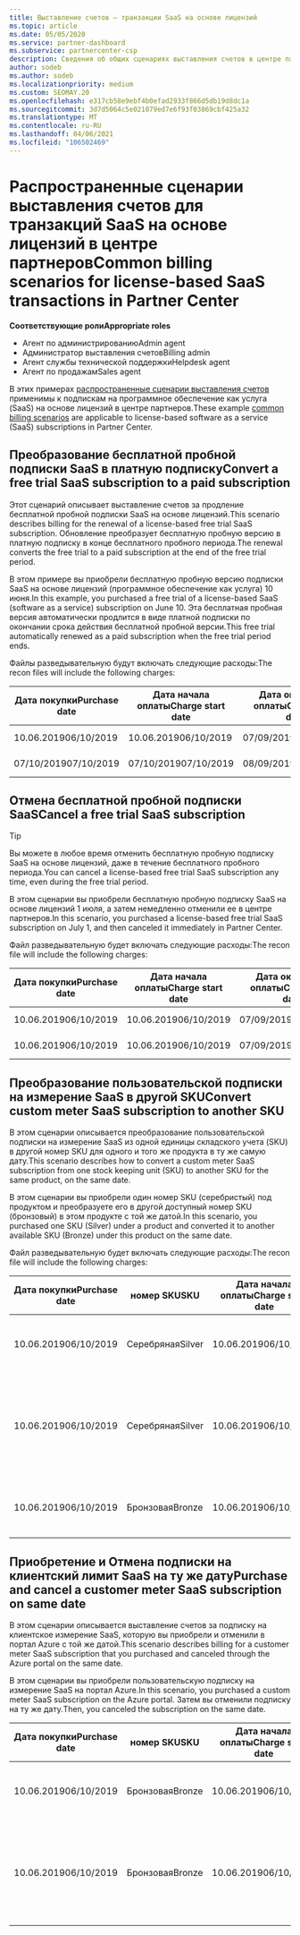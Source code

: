 ```yaml
---
title: Выставление счетов — транзакции SaaS на основе лицензий
ms.topic: article
ms.date: 05/05/2020
ms.service: partner-dashboard
ms.subservice: partnercenter-csp
description: Сведения об общих сценариях выставления счетов в центре партнеров для транзакций на основе лицензий, программного обеспечения как услуги (SaaS).
author: sodeb
ms.author: sodeb
ms.localizationpriority: medium
ms.custom: SEOMAY.20
ms.openlocfilehash: e317cb58e9ebf4b0efad2933f866d5db19d8dc1a
ms.sourcegitcommit: 3d7d5064c5e021079ed7e6f93f03869cbf425a32
ms.translationtype: MT
ms.contentlocale: ru-RU
ms.lasthandoff: 04/06/2021
ms.locfileid: "106502469"
---
```

# <a name="common-billing-scenarios-for-license-based-saas-transactions-in-partner-center"></a><span data-ttu-id="4d87b-103">Распространенные сценарии выставления счетов для транзакций SaaS на основе лицензий в центре партнеров</span><span class="sxs-lookup"><span data-stu-id="4d87b-103">Common billing scenarios for license-based SaaS transactions in Partner Center</span></span>

<span data-ttu-id="4d87b-104">**Соответствующие роли**</span><span class="sxs-lookup"><span data-stu-id="4d87b-104">**Appropriate roles**</span></span>

- <span data-ttu-id="4d87b-105">Агент по администрированию</span><span class="sxs-lookup"><span data-stu-id="4d87b-105">Admin agent</span></span>
- <span data-ttu-id="4d87b-106">Администратор выставления счетов</span><span class="sxs-lookup"><span data-stu-id="4d87b-106">Billing admin</span></span>
- <span data-ttu-id="4d87b-107">Агент службы технической поддержки</span><span class="sxs-lookup"><span data-stu-id="4d87b-107">Helpdesk agent</span></span>
- <span data-ttu-id="4d87b-108">Агент по продажам</span><span class="sxs-lookup"><span data-stu-id="4d87b-108">Sales agent</span></span>


<span data-ttu-id="4d87b-109">В этих примерах [распространенные сценарии выставления счетов](common-billing-scenarios.md) применимы к подпискам на программное обеспечение как услуга (SaaS) на основе лицензий в центре партнеров.</span><span class="sxs-lookup"><span data-stu-id="4d87b-109">These example [common billing scenarios](common-billing-scenarios.md) are applicable to license-based software as a service (SaaS) subscriptions in Partner Center.</span></span>

## <a name="convert-a-free-trial-saas-subscription-to-a-paid-subscription"></a><span data-ttu-id="4d87b-110">Преобразование бесплатной пробной подписки SaaS в платную подписку</span><span class="sxs-lookup"><span data-stu-id="4d87b-110">Convert a free trial SaaS subscription to a paid subscription</span></span>

<span data-ttu-id="4d87b-111">Этот сценарий описывает выставление счетов за продление бесплатной пробной подписки SaaS на основе лицензий.</span><span class="sxs-lookup"><span data-stu-id="4d87b-111">This scenario describes billing for the renewal of a license-based free trial SaaS subscription.</span></span> <span data-ttu-id="4d87b-112">Обновление преобразует бесплатную пробную версию в платную подписку в конце бесплатного пробного периода.</span><span class="sxs-lookup"><span data-stu-id="4d87b-112">The renewal converts the free trial to a paid subscription at the end of the free trial period.</span></span>

<span data-ttu-id="4d87b-113">В этом примере вы приобрели бесплатную пробную версию подписки SaaS на основе лицензий (программное обеспечение как услуга) 10 июня.</span><span class="sxs-lookup"><span data-stu-id="4d87b-113">In this example, you purchased a free trial of a license-based SaaS (software as a service) subscription on June 10.</span></span> <span data-ttu-id="4d87b-114">Эта бесплатная пробная версия автоматически продлится в виде платной подписки по окончании срока действия бесплатной пробной версии.</span><span class="sxs-lookup"><span data-stu-id="4d87b-114">This free trial automatically renewed as a paid subscription when the free trial period ends.</span></span>

<span data-ttu-id="4d87b-115">Файлы разведывательную будут включать следующие расходы:</span><span class="sxs-lookup"><span data-stu-id="4d87b-115">The recon files will include the following charges:</span></span>

| <span data-ttu-id="4d87b-116">Дата покупки</span><span class="sxs-lookup"><span data-stu-id="4d87b-116">Purchase date</span></span> | <span data-ttu-id="4d87b-117">Дата начала оплаты</span><span class="sxs-lookup"><span data-stu-id="4d87b-117">Charge start date</span></span> | <span data-ttu-id="4d87b-118">Дата окончания оплаты</span><span class="sxs-lookup"><span data-stu-id="4d87b-118">Charge end date</span></span> | <span data-ttu-id="4d87b-119">Цена за единицу</span><span class="sxs-lookup"><span data-stu-id="4d87b-119">Unit price</span></span> | <span data-ttu-id="4d87b-120">Количество единиц</span><span class="sxs-lookup"><span data-stu-id="4d87b-120">Unit quantity</span></span> | <span data-ttu-id="4d87b-121">Общая сумма</span><span class="sxs-lookup"><span data-stu-id="4d87b-121">Total amount</span></span> | <span data-ttu-id="4d87b-122">Тип оплаты</span><span class="sxs-lookup"><span data-stu-id="4d87b-122">Charge type</span></span> | <span data-ttu-id="4d87b-123">Описание подписки</span><span class="sxs-lookup"><span data-stu-id="4d87b-123">Subscription description</span></span> |
| ------------- | ----------------- | --------------- | ---------- | ------------- | ------------ | ----------- | ----------------- |
| <span data-ttu-id="4d87b-124">10.06.2019</span><span class="sxs-lookup"><span data-stu-id="4d87b-124">06/10/2019</span></span> | <span data-ttu-id="4d87b-125">10.06.2019</span><span class="sxs-lookup"><span data-stu-id="4d87b-125">06/10/2019</span></span> | <span data-ttu-id="4d87b-126">07/09/2019</span><span class="sxs-lookup"><span data-stu-id="4d87b-126">07/09/2019</span></span> | <span data-ttu-id="4d87b-127">0 долл. США</span><span class="sxs-lookup"><span data-stu-id="4d87b-127">$0</span></span> | <span data-ttu-id="4d87b-128">1</span><span class="sxs-lookup"><span data-stu-id="4d87b-128">1</span></span> | <span data-ttu-id="4d87b-129">0 долл. США</span><span class="sxs-lookup"><span data-stu-id="4d87b-129">$0</span></span> | <span data-ttu-id="4d87b-130">Создать</span><span class="sxs-lookup"><span data-stu-id="4d87b-130">New</span></span> | <span data-ttu-id="4d87b-131">Бесплатная пробная версия</span><span class="sxs-lookup"><span data-stu-id="4d87b-131">Free trial</span></span> |
| <span data-ttu-id="4d87b-132">07/10/2019</span><span class="sxs-lookup"><span data-stu-id="4d87b-132">07/10/2019</span></span> | <span data-ttu-id="4d87b-133">07/10/2019</span><span class="sxs-lookup"><span data-stu-id="4d87b-133">07/10/2019</span></span> | <span data-ttu-id="4d87b-134">08/09/2019</span><span class="sxs-lookup"><span data-stu-id="4d87b-134">08/09/2019</span></span> | <span data-ttu-id="4d87b-135">2 долл. США</span><span class="sxs-lookup"><span data-stu-id="4d87b-135">$2</span></span> | <span data-ttu-id="4d87b-136">1</span><span class="sxs-lookup"><span data-stu-id="4d87b-136">1</span></span> | <span data-ttu-id="4d87b-137">2 долл. США</span><span class="sxs-lookup"><span data-stu-id="4d87b-137">$2</span></span> | <span data-ttu-id="4d87b-138">Возобновление</span><span class="sxs-lookup"><span data-stu-id="4d87b-138">Renew</span></span> | <span data-ttu-id="4d87b-139">Платная подписка</span><span class="sxs-lookup"><span data-stu-id="4d87b-139">Paid subscription</span></span> |

## <a name="cancel-a-free-trial-saas-subscription"></a><span data-ttu-id="4d87b-140">Отмена бесплатной пробной подписки SaaS</span><span class="sxs-lookup"><span data-stu-id="4d87b-140">Cancel a free trial SaaS subscription</span></span>

> [!TIP]
> <span data-ttu-id="4d87b-141">Вы можете в любое время отменить бесплатную пробную подписку SaaS на основе лицензий, даже в течение бесплатного пробного периода.</span><span class="sxs-lookup"><span data-stu-id="4d87b-141">You can cancel a license-based free trial SaaS subscription any time, even during the free trial period.</span></span>

<span data-ttu-id="4d87b-142">В этом сценарии вы приобрели бесплатную пробную подписку SaaS на основе лицензий 1 июля, а затем немедленно отменили ее в центре партнеров.</span><span class="sxs-lookup"><span data-stu-id="4d87b-142">In this scenario, you purchased a license-based free trial SaaS subscription on July 1, and then canceled it immediately in Partner Center.</span></span>

<span data-ttu-id="4d87b-143">Файл разведывательную будет включать следующие расходы:</span><span class="sxs-lookup"><span data-stu-id="4d87b-143">The recon file will include the following charges:</span></span>

| <span data-ttu-id="4d87b-144">Дата покупки</span><span class="sxs-lookup"><span data-stu-id="4d87b-144">Purchase date</span></span> | <span data-ttu-id="4d87b-145">Дата начала оплаты</span><span class="sxs-lookup"><span data-stu-id="4d87b-145">Charge start date</span></span> | <span data-ttu-id="4d87b-146">Дата окончания оплаты</span><span class="sxs-lookup"><span data-stu-id="4d87b-146">Charge end date</span></span> | <span data-ttu-id="4d87b-147">Цена за единицу</span><span class="sxs-lookup"><span data-stu-id="4d87b-147">Unit price</span></span> | <span data-ttu-id="4d87b-148">Количество единиц</span><span class="sxs-lookup"><span data-stu-id="4d87b-148">Unit quantity</span></span> | <span data-ttu-id="4d87b-149">Общая сумма</span><span class="sxs-lookup"><span data-stu-id="4d87b-149">Total amount</span></span> | <span data-ttu-id="4d87b-150">Тип оплаты</span><span class="sxs-lookup"><span data-stu-id="4d87b-150">Charge type</span></span> | <span data-ttu-id="4d87b-151">Описание подписки</span><span class="sxs-lookup"><span data-stu-id="4d87b-151">Subscription description</span></span> |
| ------------- | ----------------- | --------------- | ---------- | ------------- | ------------ | ----------- | ----------------- |
| <span data-ttu-id="4d87b-152">10.06.2019</span><span class="sxs-lookup"><span data-stu-id="4d87b-152">06/10/2019</span></span> | <span data-ttu-id="4d87b-153">10.06.2019</span><span class="sxs-lookup"><span data-stu-id="4d87b-153">06/10/2019</span></span> | <span data-ttu-id="4d87b-154">07/09/2019</span><span class="sxs-lookup"><span data-stu-id="4d87b-154">07/09/2019</span></span> | <span data-ttu-id="4d87b-155">0 долл. США</span><span class="sxs-lookup"><span data-stu-id="4d87b-155">$0</span></span> | <span data-ttu-id="4d87b-156">11</span><span class="sxs-lookup"><span data-stu-id="4d87b-156">11</span></span> | <span data-ttu-id="4d87b-157">0 долл. США</span><span class="sxs-lookup"><span data-stu-id="4d87b-157">$0</span></span> | <span data-ttu-id="4d87b-158">Создать</span><span class="sxs-lookup"><span data-stu-id="4d87b-158">New</span></span> | <span data-ttu-id="4d87b-159">Бесплатная пробная версия</span><span class="sxs-lookup"><span data-stu-id="4d87b-159">Free trial</span></span> |
| <span data-ttu-id="4d87b-160">10.06.2019</span><span class="sxs-lookup"><span data-stu-id="4d87b-160">06/10/2019</span></span> | <span data-ttu-id="4d87b-161">10.06.2019</span><span class="sxs-lookup"><span data-stu-id="4d87b-161">06/10/2019</span></span> | <span data-ttu-id="4d87b-162">07/09/2019</span><span class="sxs-lookup"><span data-stu-id="4d87b-162">07/09/2019</span></span> | <span data-ttu-id="4d87b-163">0 долл. США</span><span class="sxs-lookup"><span data-stu-id="4d87b-163">$0</span></span> | <span data-ttu-id="4d87b-164">11</span><span class="sxs-lookup"><span data-stu-id="4d87b-164">11</span></span> | <span data-ttu-id="4d87b-165">0 долл. США</span><span class="sxs-lookup"><span data-stu-id="4d87b-165">$0</span></span> | <span data-ttu-id="4d87b-166">Отменить</span><span class="sxs-lookup"><span data-stu-id="4d87b-166">Cancel</span></span> | <span data-ttu-id="4d87b-167">Бесплатная пробная версия</span><span class="sxs-lookup"><span data-stu-id="4d87b-167">Free trial</span></span> |

## <a name="convert-custom-meter-saas-subscription-to-another-sku"></a><span data-ttu-id="4d87b-168">Преобразование пользовательской подписки на измерение SaaS в другой SKU</span><span class="sxs-lookup"><span data-stu-id="4d87b-168">Convert custom meter SaaS subscription to another SKU</span></span>

<span data-ttu-id="4d87b-169">В этом сценарии описывается преобразование пользовательской подписки на измерение SaaS из одной единицы складского учета (SKU) в другой номер SKU для одного и того же продукта в ту же самую дату.</span><span class="sxs-lookup"><span data-stu-id="4d87b-169">This scenario describes how to convert a custom meter SaaS subscription from one stock keeping unit (SKU) to another SKU for the same product, on the same date.</span></span>

<span data-ttu-id="4d87b-170">В этом сценарии вы приобрели один номер SKU (серебристый) под продуктом и преобразуете его в другой доступный номер SKU (бронзовый) в этом продукте с той же датой.</span><span class="sxs-lookup"><span data-stu-id="4d87b-170">In this scenario, you purchased one SKU (Silver) under a product and converted it to another available SKU (Bronze) under this product on the same date.</span></span>

<span data-ttu-id="4d87b-171">Файл разведывательную будет включать следующие расходы:</span><span class="sxs-lookup"><span data-stu-id="4d87b-171">The recon file will include the following charges:</span></span>

| <span data-ttu-id="4d87b-172">Дата покупки</span><span class="sxs-lookup"><span data-stu-id="4d87b-172">Purchase date</span></span> | <span data-ttu-id="4d87b-173">номер SKU</span><span class="sxs-lookup"><span data-stu-id="4d87b-173">SKU</span></span> | <span data-ttu-id="4d87b-174">Дата начала оплаты</span><span class="sxs-lookup"><span data-stu-id="4d87b-174">Charge start date</span></span> | <span data-ttu-id="4d87b-175">Дата окончания оплаты</span><span class="sxs-lookup"><span data-stu-id="4d87b-175">Charge end date</span></span> | <span data-ttu-id="4d87b-176">Цена за единицу</span><span class="sxs-lookup"><span data-stu-id="4d87b-176">Unit price</span></span> | <span data-ttu-id="4d87b-177">Количество единиц</span><span class="sxs-lookup"><span data-stu-id="4d87b-177">Unit quantity</span></span> | <span data-ttu-id="4d87b-178">Общая сумма</span><span class="sxs-lookup"><span data-stu-id="4d87b-178">Total amount</span></span> | <span data-ttu-id="4d87b-179">Тип оплаты</span><span class="sxs-lookup"><span data-stu-id="4d87b-179">Charge type</span></span> | <span data-ttu-id="4d87b-180">Описание подписки</span><span class="sxs-lookup"><span data-stu-id="4d87b-180">Subscription description</span></span> |
| ------------- | ----------------- | ----------------- | --------------- | ---------- | ------------- | ------------ | ----------- | ----------------- |
| <span data-ttu-id="4d87b-181">10.06.2019</span><span class="sxs-lookup"><span data-stu-id="4d87b-181">06/10/2019</span></span> | <span data-ttu-id="4d87b-182">Серебряная</span><span class="sxs-lookup"><span data-stu-id="4d87b-182">Silver</span></span> | <span data-ttu-id="4d87b-183">10.06.2019</span><span class="sxs-lookup"><span data-stu-id="4d87b-183">06/10/2019</span></span> | <span data-ttu-id="4d87b-184">10.06.2019</span><span class="sxs-lookup"><span data-stu-id="4d87b-184">06/10/2019</span></span> | <span data-ttu-id="4d87b-185">20 долл. США</span><span class="sxs-lookup"><span data-stu-id="4d87b-185">$20</span></span> | <span data-ttu-id="4d87b-186">1</span><span class="sxs-lookup"><span data-stu-id="4d87b-186">1</span></span> | <span data-ttu-id="4d87b-187">20 долл. США</span><span class="sxs-lookup"><span data-stu-id="4d87b-187">$20</span></span> | <span data-ttu-id="4d87b-188">Создать</span><span class="sxs-lookup"><span data-stu-id="4d87b-188">New</span></span> | <span data-ttu-id="4d87b-189">Подписка на SaaS с настраиваемым измерением</span><span class="sxs-lookup"><span data-stu-id="4d87b-189">Custom meter SaaS subscription</span></span> |
| <span data-ttu-id="4d87b-190">10.06.2019</span><span class="sxs-lookup"><span data-stu-id="4d87b-190">06/10/2019</span></span> | <span data-ttu-id="4d87b-191">Серебряная</span><span class="sxs-lookup"><span data-stu-id="4d87b-191">Silver</span></span> | <span data-ttu-id="4d87b-192">10.06.2019</span><span class="sxs-lookup"><span data-stu-id="4d87b-192">06/10/2019</span></span> | <span data-ttu-id="4d87b-193">10.06.2019</span><span class="sxs-lookup"><span data-stu-id="4d87b-193">06/10/2019</span></span> | <span data-ttu-id="4d87b-194">20 долл. США</span><span class="sxs-lookup"><span data-stu-id="4d87b-194">$20</span></span> | <span data-ttu-id="4d87b-195">1</span><span class="sxs-lookup"><span data-stu-id="4d87b-195">1</span></span> | <span data-ttu-id="4d87b-196">— $20</span><span class="sxs-lookup"><span data-stu-id="4d87b-196">-$20</span></span> | <span data-ttu-id="4d87b-197">Convert</span><span class="sxs-lookup"><span data-stu-id="4d87b-197">Convert</span></span> | <span data-ttu-id="4d87b-198">Пропорциональное использование подписки на SaaS для настраиваемого измерительного датчика</span><span class="sxs-lookup"><span data-stu-id="4d87b-198">Prorated rebill for custom meter SaaS subscription</span></span> |
| <span data-ttu-id="4d87b-199">10.06.2019</span><span class="sxs-lookup"><span data-stu-id="4d87b-199">06/10/2019</span></span> | <span data-ttu-id="4d87b-200">Бронзовая</span><span class="sxs-lookup"><span data-stu-id="4d87b-200">Bronze</span></span> | <span data-ttu-id="4d87b-201">10.06.2019</span><span class="sxs-lookup"><span data-stu-id="4d87b-201">06/10/2019</span></span> | <span data-ttu-id="4d87b-202">10.06.2019</span><span class="sxs-lookup"><span data-stu-id="4d87b-202">06/10/2019</span></span> | <span data-ttu-id="4d87b-203">10 долл. США</span><span class="sxs-lookup"><span data-stu-id="4d87b-203">$10</span></span> | <span data-ttu-id="4d87b-204">1</span><span class="sxs-lookup"><span data-stu-id="4d87b-204">1</span></span> | <span data-ttu-id="4d87b-205">10 долл. США</span><span class="sxs-lookup"><span data-stu-id="4d87b-205">$10</span></span> | <span data-ttu-id="4d87b-206">Convert</span><span class="sxs-lookup"><span data-stu-id="4d87b-206">Convert</span></span> | <span data-ttu-id="4d87b-207">Подписка на SaaS с настраиваемым измерением</span><span class="sxs-lookup"><span data-stu-id="4d87b-207">Custom meter SaaS subscription</span></span> |

## <a name="purchase-and-cancel-a-customer-meter-saas-subscription-on-same-date"></a><span data-ttu-id="4d87b-208">Приобретение и Отмена подписки на клиентский лимит SaaS на ту же дату</span><span class="sxs-lookup"><span data-stu-id="4d87b-208">Purchase and cancel a customer meter SaaS subscription on same date</span></span>

<span data-ttu-id="4d87b-209">В этом сценарии описывается выставление счетов за подписку на клиентское измерение SaaS, которую вы приобрели и отменили в портал Azure с той же датой.</span><span class="sxs-lookup"><span data-stu-id="4d87b-209">This scenario describes billing for a customer meter SaaS subscription that you purchased and canceled through the Azure portal on the same date.</span></span>

<span data-ttu-id="4d87b-210">В этом сценарии вы приобрели пользовательскую подписку на измерение SaaS на портал Azure.</span><span class="sxs-lookup"><span data-stu-id="4d87b-210">In this scenario, you purchased a custom meter SaaS subscription on the Azure portal.</span></span> <span data-ttu-id="4d87b-211">Затем вы отменили подписку на ту же дату.</span><span class="sxs-lookup"><span data-stu-id="4d87b-211">Then, you canceled the subscription on the same date.</span></span>

| <span data-ttu-id="4d87b-212">Дата покупки</span><span class="sxs-lookup"><span data-stu-id="4d87b-212">Purchase date</span></span> | <span data-ttu-id="4d87b-213">номер SKU</span><span class="sxs-lookup"><span data-stu-id="4d87b-213">SKU</span></span> | <span data-ttu-id="4d87b-214">Дата начала оплаты</span><span class="sxs-lookup"><span data-stu-id="4d87b-214">Charge start date</span></span> | <span data-ttu-id="4d87b-215">Дата окончания оплаты</span><span class="sxs-lookup"><span data-stu-id="4d87b-215">Charge end date</span></span> | <span data-ttu-id="4d87b-216">Цена за единицу</span><span class="sxs-lookup"><span data-stu-id="4d87b-216">Unit price</span></span> | <span data-ttu-id="4d87b-217">Количество единиц</span><span class="sxs-lookup"><span data-stu-id="4d87b-217">Unit quantity</span></span> | <span data-ttu-id="4d87b-218">Общая сумма</span><span class="sxs-lookup"><span data-stu-id="4d87b-218">Total amount</span></span> | <span data-ttu-id="4d87b-219">Тип оплаты</span><span class="sxs-lookup"><span data-stu-id="4d87b-219">Charge type</span></span> | <span data-ttu-id="4d87b-220">Описание подписки</span><span class="sxs-lookup"><span data-stu-id="4d87b-220">Subscription description</span></span> |
| ------------- | ------------- |----------------- | --------------- | ---------- | ------------- | ------------ | ----------- | ----------------- |
| <span data-ttu-id="4d87b-221">10.06.2019</span><span class="sxs-lookup"><span data-stu-id="4d87b-221">06/10/2019</span></span> | <span data-ttu-id="4d87b-222">Бронзовая</span><span class="sxs-lookup"><span data-stu-id="4d87b-222">Bronze</span></span> | <span data-ttu-id="4d87b-223">10.06.2019</span><span class="sxs-lookup"><span data-stu-id="4d87b-223">06/10/2019</span></span> | <span data-ttu-id="4d87b-224">10.06.2019</span><span class="sxs-lookup"><span data-stu-id="4d87b-224">06/10/2019</span></span> | <span data-ttu-id="4d87b-225">10 долл. США</span><span class="sxs-lookup"><span data-stu-id="4d87b-225">$10</span></span> | <span data-ttu-id="4d87b-226">1</span><span class="sxs-lookup"><span data-stu-id="4d87b-226">1</span></span> | <span data-ttu-id="4d87b-227">10 долл. США</span><span class="sxs-lookup"><span data-stu-id="4d87b-227">$10</span></span> | <span data-ttu-id="4d87b-228">Создать</span><span class="sxs-lookup"><span data-stu-id="4d87b-228">New</span></span> | <span data-ttu-id="4d87b-229">Подписка на SaaS с настраиваемым измерением</span><span class="sxs-lookup"><span data-stu-id="4d87b-229">Custom meter SaaS subscription</span></span> |
| <span data-ttu-id="4d87b-230">10.06.2019</span><span class="sxs-lookup"><span data-stu-id="4d87b-230">06/10/2019</span></span> | <span data-ttu-id="4d87b-231">Бронзовая</span><span class="sxs-lookup"><span data-stu-id="4d87b-231">Bronze</span></span> | <span data-ttu-id="4d87b-232">10.06.2019</span><span class="sxs-lookup"><span data-stu-id="4d87b-232">06/10/2019</span></span> | <span data-ttu-id="4d87b-233">10.06.2019</span><span class="sxs-lookup"><span data-stu-id="4d87b-233">06/10/2019</span></span> | <span data-ttu-id="4d87b-234">10 долл. США</span><span class="sxs-lookup"><span data-stu-id="4d87b-234">$10</span></span> | <span data-ttu-id="4d87b-235">1</span><span class="sxs-lookup"><span data-stu-id="4d87b-235">1</span></span> | <span data-ttu-id="4d87b-236">— $10</span><span class="sxs-lookup"><span data-stu-id="4d87b-236">-$10</span></span> | <span data-ttu-id="4d87b-237">CancelImmediate</span><span class="sxs-lookup"><span data-stu-id="4d87b-237">CancelImmediate</span></span> | <span data-ttu-id="4d87b-238">Подписка на SaaS с настраиваемым измерением</span><span class="sxs-lookup"><span data-stu-id="4d87b-238">Custom meter SaaS subscription</span></span> |

